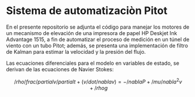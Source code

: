 # Sistema de automatizaciòn Pitot
En el presente repositorio se adjunta el código para manejar los motores de un mecanismo de elevación de una impresora de papel HP Deskjet Ink Advantage 1515, a fin de automatizar el proceso de medición en un túnel de viento con un tubo Pitot; además, se presenta una implementación de filtro de Kalman para estimar la velocidad y la presión del flujo.

Las ecuaciones diferenciales para el modelo en variables de estado, se derivan de las ecuaciones de Navier Stokes:

$$/rho/frac{/partial v}{/partial t+(v /dot /nabla v)} = -/nabla P+/mu /nabla^2 v + /rho g$$
